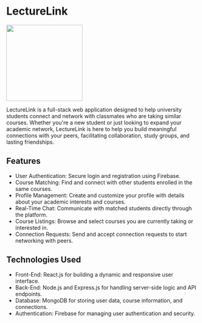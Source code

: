# LectureLink
<img src="https://github.com/user-attachments/assets/aa4d4f49-4346-434e-be3e-7796a4e5e24b" width="200" />

LectureLink is a full-stack web application designed to help university students connect and network with classmates who are taking similar courses. Whether you're a new student or just looking to expand your academic network, LectureLink is here to help you build meaningful connections with your peers, facilitating collaboration, study groups, and lasting friendships.

## Features
- User Authentication: Secure login and registration using Firebase.
- Course Matching: Find and connect with other students enrolled in the same courses.
- Profile Management: Create and customize your profile with details about your academic interests and courses.
- Real-Time Chat: Communicate with matched students directly through the platform.
- Course Listings: Browse and select courses you are currently taking or interested in.
- Connection Requests: Send and accept connection requests to start networking with peers.

## Technologies Used
- Front-End: React.js for building a dynamic and responsive user interface.
- Back-End: Node.js and Express.js for handling server-side logic and API endpoints.
- Database: MongoDB for storing user data, course information, and connections.
- Authentication: Firebase for managing user authentication and security.
